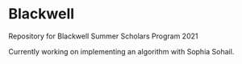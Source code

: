 # Blackwell
Repository for Blackwell Summer Scholars Program 2021

Currently working on implementing an algorithm with Sophia Sohail.
